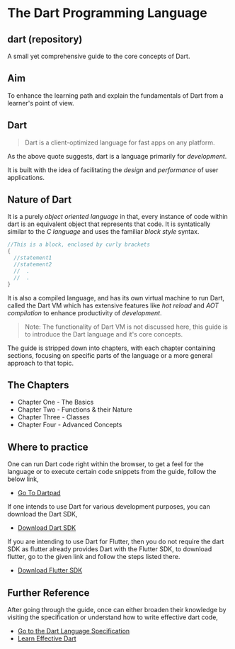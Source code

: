 # The Dart Programming Language

## dart (repository)

A small yet comprehensive guide to the core concepts of Dart.

## Aim

To enhance the learning path and explain the fundamentals of Dart from a learner's point of view.

## Dart

> Dart is a client-optimized language for fast apps on any platform.

As the above quote suggests, dart is a language primarily for *development*.

It is built with the idea of facilitating the *design* and *performance* of user applications.

## Nature of Dart

It is a purely *object oriented language* in that, every instance of code within dart is an equivalent object that represents that code. It is syntatically similar to the *C language* and uses the familiar *block style* syntax.  

```dart
//This is a block, enclosed by curly brackets
{
  //statement1
  //statement2
  //  .
  //  .
}
```

It is also a compiled language, and has its own virtual machine to run Dart, called the Dart VM which has extensive features like *hot reload* and *AOT compilation* to enhance productivity of *development*.

>Note: The functionality of Dart VM is not discussed here, this guide is to introduce the Dart language and it's core concepts.

The guide is stripped down into chapters, with each chapter containing sections, focusing on specific parts of the language or a more general approach to that topic.

## The Chapters

- Chapter One - The Basics
- Chapter Two - Functions & their Nature
- Chapter Three - Classes
- Chapter Four - Advanced Concepts

## Where to practice

One can run Dart code right within the browser, to get a feel for the language or to execute certain code snippets from the guide, follow the below link,

- [Go To Dartpad][dartpad]

If one intends to use Dart for various development purposes, you can download the Dart SDK,

- [Download Dart SDK][dartsdk]

If you are intending to use Dart for Flutter, then you do not require the dart SDK as flutter already provides Dart with the Flutter SDK, to download flutter, go to the given link and follow the steps listed there.

- [Download Flutter SDK][fluttersdk]

## Further Reference

After going through the guide, once can either broaden their knowledge by visiting the specification or understand how to write effective dart code,

- [Go to the Dart Language Specification][dartspec]
- [Learn Effective Dart][effectivedart]

[dartpad]: https://dartpad.dev
[dartsdk]: https://dart.dev/get-dart
[fluttersdk]: https://flutter.dev/docs/get-started/install
[dartspec]: https://dart.dev/guides/language/spec
[effectivedart]: https://dart.dev/guides/language/effective-dart
